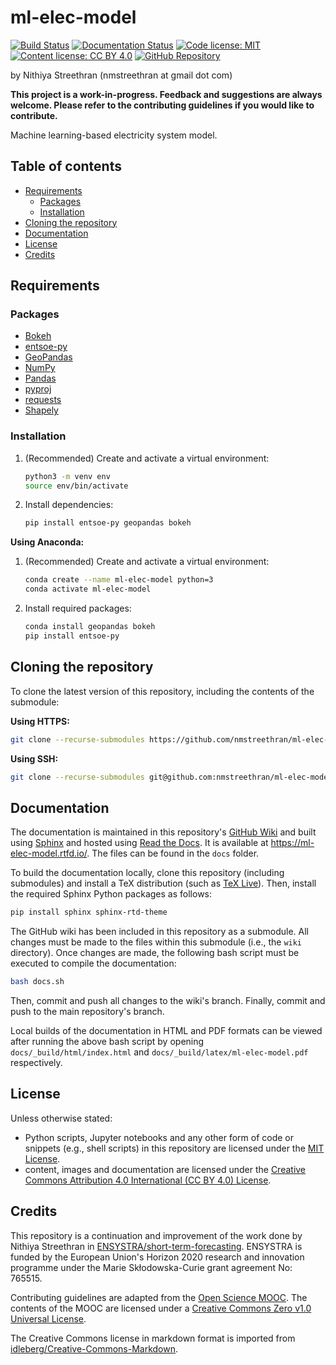 # ml-elec-model <!-- omit in toc -->

<!-- start badges -->
[![Build Status](https://travis-ci.org/nmstreethran/ml-elec-model.svg?branch=master)](https://travis-ci.org/nmstreethran/ml-elec-model)
[![Documentation Status](https://readthedocs.org/projects/ml-elec-model/badge/?version=latest)](https://ml-elec-model.readthedocs.io/en/latest/?badge=latest)
[![Code license: MIT](https://img.shields.io/badge/code%20license-MIT-yellow.svg?labelColor=darkslategray)](https://opensource.org/licenses/MIT)
[![Content license: CC BY 4.0](https://img.shields.io/badge/content%20license-CC%20BY%204.0-blue.svg?labelColor=darkslategray)](https://creativecommons.org/licenses/by/4.0/)
[![GitHub Repository](https://img.shields.io/badge/-repository-purple.svg?logo=github&labelColor=black)](https://github.com/nmstreethran/ml-elec-model)
<!-- end badges -->

by Nithiya Streethran (nmstreethran at gmail dot com)

**This project is a work-in-progress. Feedback and suggestions are always welcome. Please refer to the contributing guidelines if you would like to contribute.**

Machine learning-based electricity system model.

## Table of contents <!-- omit in toc -->

- [Requirements](#requirements)
  - [Packages](#packages)
  - [Installation](#installation)
- [Cloning the repository](#cloning-the-repository)
- [Documentation](#documentation)
- [License](#license)
- [Credits](#credits)

## Requirements

### Packages

- [Bokeh](https://bokeh.org/)
- [entsoe-py](https://pypi.org/project/entsoe-py/)
- [GeoPandas](https://geopandas.org/)
- [NumPy](https://numpy.org/)
- [Pandas](https://pandas.pydata.org/)
- [pyproj](https://pypi.org/project/pyproj/)
- [requests](https://pypi.org/project/requests/)
- [Shapely](https://pypi.org/project/Shapely/)

### Installation

1. (Recommended) Create and activate a virtual environment:

    ```sh
    python3 -m venv env
    source env/bin/activate
    ```

2. Install dependencies:

    ```sh
    pip install entsoe-py geopandas bokeh
    ```

**Using Anaconda:**

1. (Recommended) Create and activate a virtual environment:

    ```sh
    conda create --name ml-elec-model python=3
    conda activate ml-elec-model
    ```

2. Install required packages:

    ```sh
    conda install geopandas bokeh
    pip install entsoe-py
    ```

## Cloning the repository

To clone the latest version of this repository, including the contents of the submodule:

**Using HTTPS:**

```sh
git clone --recurse-submodules https://github.com/nmstreethran/ml-elec-model.git
```

**Using SSH:**

```sh
git clone --recurse-submodules git@github.com:nmstreethran/ml-elec-model.git
```

## Documentation

The documentation is maintained in this repository's [GitHub Wiki](https://github.com/nmstreethran/ml-elec-model/wiki) and built using [Sphinx](https://www.sphinx-doc.org/en/master/) and hosted using [Read the Docs](https://readthedocs.org). It is available at <https://ml-elec-model.rtfd.io/>. The files can be found in the `docs` folder.

To build the documentation locally, clone this repository (including submodules) and install a TeX distribution (such as [TeX Live](http://tug.org/texlive/)). Then, install the required Sphinx Python packages as follows:

```sh
pip install sphinx sphinx-rtd-theme
```

The GitHub wiki has been included in this repository as a submodule. All changes must be made to the files within this submodule (i.e., the `wiki` directory). Once changes are made, the following bash script must be executed to compile the documentation:

```sh
bash docs.sh
```

Then, commit and push all changes to the wiki's branch. Finally, commit and push to the main repository's branch.

Local builds of the documentation in HTML and PDF formats can be viewed after running the above bash script by opening `docs/_build/html/index.html` and `docs/_build/latex/ml-elec-model.pdf` respectively.

## License

Unless otherwise stated:

- Python scripts, Jupyter notebooks and any other form of code or snippets (e.g., shell scripts) in this repository are licensed under the [MIT License](https://opensource.org/licenses/MIT).
- content, images and documentation are licensed under the [Creative Commons Attribution 4.0 International (CC BY 4.0) License](https://creativecommons.org/licenses/by/4.0/).

## Credits

This repository is a continuation and improvement of the work done by Nithiya Streethran in [ENSYSTRA/short-term-forecasting](https://github.com/ENSYSTRA/short-term-forecasting).
ENSYSTRA is funded by the European Union's Horizon 2020 research and innovation programme under the Marie Skłodowska-Curie grant agreement No: 765515.

Contributing guidelines are adapted from the [Open Science MOOC](https://github.com/OpenScienceMOOC/Module-5-Open-Research-Software-and-Open-Source). The contents of the MOOC are licensed under a [Creative Commons Zero v1.0 Universal License](https://creativecommons.org/publicdomain/zero/1.0/).

The Creative Commons license in markdown format is imported from [idleberg/Creative-Commons-Markdown](https://github.com/idleberg/Creative-Commons-Markdown).
